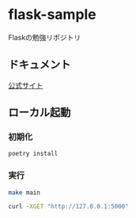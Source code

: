 # flask-sample
Flaskの勉強リポジトリ

## ドキュメント

[公式サイト]

## ローカル起動

### 初期化

```bash
poetry install
```

### 実行

```bash
make main
```

```bash
curl -XGET "http://127.0.0.1:5000"
```


[公式サイト]: https://flask.palletsprojects.com/en/3.0.x/